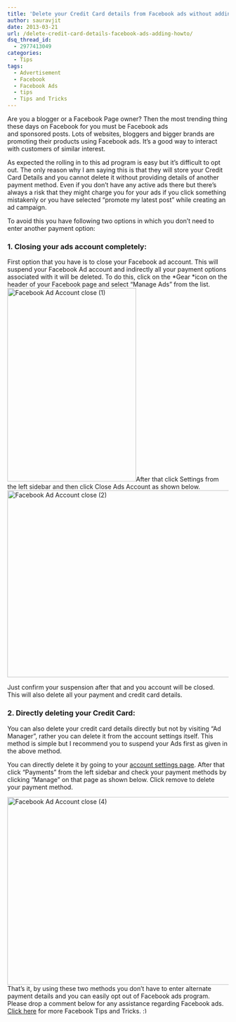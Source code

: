 ```yaml
---
title: 'Delete your Credit Card details from Facebook ads without adding a new one [How-to]'
author: sauravjit
date: 2013-03-21
url: /delete-credit-card-details-facebook-ads-adding-howto/
dsq_thread_id:
  - 2977413049
categories:
  - Tips
tags:
  - Advertisement
  - Facebook
  - Facebook Ads
  - tips
  - Tips and Tricks
---
```

Are you a blogger or a Facebook Page owner? Then the most trending thing these days on Facebook for you must be Facebook ads and sponsored posts. Lots of websites, bloggers and bigger brands are promoting their products using Facebook ads. It&#8217;s a good way to interact with customers of similar interest.

As expected the rolling in to this ad program is easy but it&#8217;s difficult to opt out. The only reason why I am saying this is that they will store your Credit Card Details and you cannot delete it without providing details of another payment method. Even if you don&#8217;t have any active ads there but there&#8217;s always a risk that they might charge you for your ads if you click something mistakenly or you have selected &#8220;promote my latest post&#8221; while creating an ad campaign.

To avoid this you have following two options in which you don&#8217;t need to enter another payment option:

### 1. Closing your ads account completely:

First option that you have is to close your Facebook ad account. This will suspend your Facebook Ad account and indirectly all your payment options associated with it will be deleted. To do this, click on the *Gear *icon on the header of your Facebook page and select &#8220;Manage Ads&#8221; from the list.  
<img class="aligncenter size-full wp-image-72422" alt="Facebook Ad Account close (1)" src="http://cdn.devilsworkshop.org/files/2013/03/Facebook-Ad-Account-close-1.jpg" width="293" height="440" />After that click Settings from the left sidebar and then click Close Ads Account as shown below.  
<img class="aligncenter size-full wp-image-72423" alt="Facebook Ad Account close (2)" src="http://cdn.devilsworkshop.org/files/2013/03/Facebook-Ad-Account-close-2.jpg" width="663" height="425" />

Just confirm your suspension after that and you account will be closed. This will also delete all your payment and credit card details.

### 2. Directly deleting your Credit Card:

You can also delete your credit card details directly but not by visiting &#8220;Ad Manager&#8221;, rather you can delete it from the account settings itself. This method is simple but I recommend you to suspend your Ads first as given in the above method.

You can directly delete it by going to your <a href="https://www.facebook.com/editaccount.php?ref=mb&drop" onclick="_gaq.push(['_trackEvent', 'outbound-article', 'https://www.facebook.com/editaccount.php?ref=mb&drop', 'account settings page']);" target="_blank">account settings page</a>. After that click &#8220;Payments&#8221; from the left sidebar and check your payment methods by clicking &#8220;Manage&#8221; on that page as shown below. Click remove to delete your payment method.

<p style="text-align: left;">
  <a href="http://cdn.devilsworkshop.org/files/2013/03/Facebook-Ad-Account-close-4.jpg" target="_blank"><img class="aligncenter  wp-image-72424" alt="Facebook Ad Account close (4)" src="http://cdn.devilsworkshop.org/files/2013/03/Facebook-Ad-Account-close-4.jpg" width="1004" height="427" /></a>That&#8217;s it, by using these two methods you don&#8217;t have to enter alternate payment details and you can easily opt out of Facebook ads program. Please drop a comment below for any assistance regarding Facebook ads.<br /> <a href="http://devilsworkshop.org/tag/facebook/">Click here</a> for more Facebook Tips and Tricks. <img src="http://devilsworkshop.org/wp-includes/images/smilies/simple-smile.png" alt=":)" class="wp-smiley" style="height: 1em; max-height: 1em;" />
</p>
